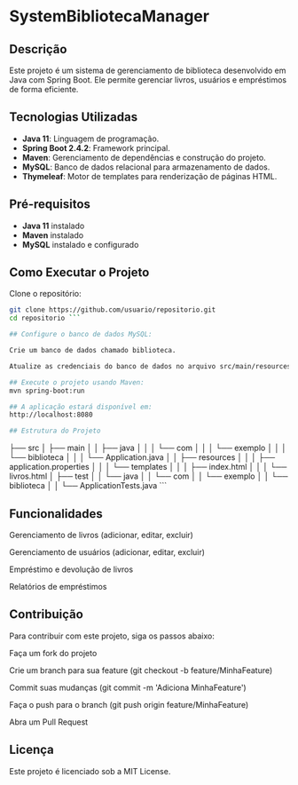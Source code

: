 # SystemBibliotecaManager

## Descrição
Este projeto é um sistema de gerenciamento de biblioteca desenvolvido em Java com Spring Boot. Ele permite gerenciar livros, usuários e empréstimos de forma eficiente.

## Tecnologias Utilizadas
- **Java 11**: Linguagem de programação.
- **Spring Boot 2.4.2**: Framework principal.
- **Maven**: Gerenciamento de dependências e construção do projeto.
- **MySQL**: Banco de dados relacional para armazenamento de dados.
- **Thymeleaf**: Motor de templates para renderização de páginas HTML.

## Pré-requisitos
- **Java 11** instalado
- **Maven** instalado
- **MySQL** instalado e configurado

## Como Executar o Projeto
Clone o repositório:
   ```sh
   git clone https://github.com/usuario/repositorio.git
   cd repositorio ```

## Configure o banco de dados MySQL:

Crie um banco de dados chamado biblioteca.

Atualize as credenciais do banco de dados no arquivo src/main/resources/application.properties

## Execute o projeto usando Maven:
mvn spring-boot:run

## A aplicação estará disponível em:
http://localhost:8080

## Estrutura do Projeto
```
├── src
│   ├── main
│   │   ├── java
│   │   │   └── com
│   │   │       └── exemplo
│   │   │           └── biblioteca
│   │   │               └── Application.java
│   │   ├── resources
│   │   │   ├── application.properties
│   │   │   └── templates
│   │   │       ├── index.html
│   │   │       └── livros.html
│   ├── test
│   │   └── java
│   │       └── com
│   │           └── exemplo
│   │               └── biblioteca
│   │                   └── ApplicationTests.java ```

## Funcionalidades
Gerenciamento de livros (adicionar, editar, excluir)

Gerenciamento de usuários (adicionar, editar, excluir)

Empréstimo e devolução de livros

Relatórios de empréstimos

## Contribuição
Para contribuir com este projeto, siga os passos abaixo:

Faça um fork do projeto

Crie um branch para sua feature (git checkout -b feature/MinhaFeature)

Commit suas mudanças (git commit -m 'Adiciona MinhaFeature')

Faça o push para o branch (git push origin feature/MinhaFeature)

Abra um Pull Request

## Licença
Este projeto é licenciado sob a MIT License.
